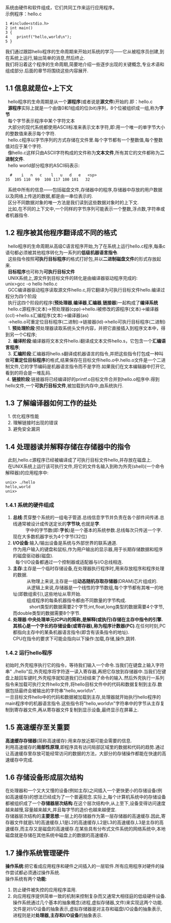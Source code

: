系统由硬件和软件组成，它们共同工作来运行应用程序。  
示例程序：hello.c  
```
1 #include<stdio.h>  
2 int main()  
3 {  
4    printf("hello,world\n");  
5 }  
```  
我们通过跟踪hello程序的生命周期来开始对系统的学习——它从被程序员创建,到在系统上运行,输出简单的消息,然后终止.  
我们将沿着这个程序的生命周期,简要地介绍一些逐步出现的关键概念,专业术语和组成部分.后面的章节将围绕这些内容展开.  
## 1.1 信息就是位+上下文  
   hello程序的生命周期是从一个**源程序**(或者说是**源文件**)开始的.即：hello.c  
   **源程序**实际上就是一个由值0和1组成的位(bit)序列，8个位被组织成一组,称为**字节**  
   每个字节表示程序中某个字符文本  
   大部分的现代系统都使用ASCII标准来表示文本字符,即:用一个唯一的单字节大小的整数值来表示每个字符.  
   hello.c程序以字节序列的方式存储在文件里.每个字节都有一个整数值,每个整数值对应于某个字符.  
   像hello.c这样只由ASCII字符构成的文件称为**文本文件**,所有其它的文件都称为**二进制文件**.  
   hello world部分程序的ASCII码表示:  
   ```
   #    i   n   c    l   u   d   e   <sp>  
   35  105 110  99  108 117 100 101   32  
   ```  
   系统中所有的信息——包括磁盘文件,存储器中的程序,存储器中存放的用户数据以及网络上传送的数据,都是由一串位表示的.  
   区分不同数据对象的唯一方法是我们读到这些数据对象时的上下文.  
   比如,在不同的上下文中,一个同样的字节序列可能表示一个整数,浮点数,字符串或者机器指令.  
## 1.2 程序被其他程序翻译成不同的格式  
   hello程序的生命周期从高级C语言程序开始,为了在系统上运行hello.c程序,每条c语句都必须被其他程序转化为一系列的**低级机器语言指令**.  
   这些指令按照**可执行目标程序**的格式打好包,并以**二进制磁盘文件**的形式存放起来.  
   **目标程序**也可称为**可执行目标文件**  
   UNIX系统上,源文件到目标文件的转化是由编译器驱动程序完成的:  
   unix>gcc -o hello hello.c  
   GCC编译器驱动程序读取源文件hello.c,将它翻译为可执行目标文件hello.编译过程分为四个阶段  
   执行这四个阶段的程序(**预处理器**,**编译器**,**汇编器**,**链接器**)一起构成了**编译系统**  
   hello.c源程序(文本)->预处理器(cpp)->hello.i被修改的源程序(文本)->编译器(ccl)->hello.s汇编程序(文本)->编译器(as)  
   ->hello.o可重定位目标程序(二进制)->链接器(ld)->hello可执行目标程序(二进制)  
   1. **预处理阶段**:预处理器读取系统头文件内容，并把它直接插入到程序文本中，得到另一个C程序;  
   2. **编译阶段**:编译器将文本文件hello.i翻译成文本文件hello.s，它包含一个**汇编语言程序**;  
   3. **汇编阶段**:汇编器将hello.s翻译成机器语言的指令,并把这些指令打包成一种叫做**可重定位目标程序**的格式,结果保存在目标文件hello.o中.hello.o文件是一个二进制文件,它的字节编码是机器语言指令而不是字符.如果我们在文本编辑器中打开它,看到的将会是一堆乱码.  
   4. **链接阶段**:链接器将已经编译好的printf.o目标文件合并到hello.o程序中.得到hello文件,一个**可执行目标文件**,被加载到内存中,由系统执行.  
## 1.3 了解编译器如何工作的益处  
   1. 优化程序性能  
   2. 理解链接时出现的错误  
   3. 避免安全漏洞  
## 1.4 处理器读并解释存储在存储器中的指令  
   此刻,hello.c源程序已经被编译成了可执行目标文件hello,并存放在磁盘上.   
   在UNIX系统上运行该可执行文件,将它的文件名输入到称为外壳(shell)(一个命令解释器)的应用程序中:  
   ```
   unix> ./hello  
   hello,world  
   unix>  
   ```  
### 1.4.1 系统的硬件组成  
1. **总线**:贯穿整个系统的一组电子管道.总线信息字节并负责在各个部件间传递.总线通常被设计成传送定长的**字节块**,也就是**字**.  
               字中的字节数(即:**字长**)是一个基本的系统参数.总线每次只传送一个字.现在大多数机器字长为4个字节(32位)  
2. **I/O设备**:输入/输出设备是系统与外部世界的联系通道.  
   作为用户输入的键盘和鼠标,作为用户输出的显示器,用于长期存储数据和程序的磁盘驱动器(磁盘).  
   每个I/O设备都通过一个控制器或适配器与I/O总线相连.    
3. **主存**:主存是一个临时存储设备,在处理器执行程序时,用来存放程序和程序处理的数据.  
              从物理上来说,主存是一组**动态随机存取存储器**(DRAM)芯片组成的.  
              从逻辑上来说,存储器是一个线性的字节数组,每个字节都有其唯一的地址(即数组索引),这些地址从零开始.  
              组成程序的每条机器指令都由不同数量的字节构成.  
              short类型的数据需要2个字节;int,float,long类型的数据需要4个字节,而double类型的数据需要8个字节.  
4. **处理器**:**中央处理单元(CPU)**的简称,是解释(或执行)存储在主存中指令的引擎.其核心是一个字长的存储设备(或寄存器),称为**程序计数器(PC)**.在任何时刻,PC都指向主存中的某条机器语言指令(即含有该条指令的地址).  
CPU在指令的要求下可能会指向以下操作:加载,存储,操作,跳转.  
   
### 1.4.2 运行hello程序  
初始时,外壳程序执行它的指令，等待我们输入一个命令.当我们在键盘上输入字符串" ./hello"后,外壳程序将字符逐一读入寄存器,再把它存放到存储器中.当我们在键盘上敲回车键时,外壳程序就知道我们已经结束了命令的输入.然后外壳执行一系列指令来加载可执行文件hello文件,将hello目标文件中的代码和数据复制到主存.数据包括最终会被输出的字符串"hello,world\n".  
一旦目标文件hello中的代码和数据被加载到主存,处理器就开始执行hello程序的main程序中的机器语言指令.这些指令将"hello,world\n"字符串中的字节从主存复制到寄存器文件,再从寄存器文件复制到显示设备,最终显示在屏幕上.  
## 1.5 高速缓存至关重要  
 **高速缓存存储器**(简称高速缓存):用来存放近期可能会需要的信息.  
 利用高速缓存的**局部性原理**,即程序具有访问局部区域里的数据和代码的趋势.通过让高速缓存里存放可能经常访问的数据的方法，大部分的存储操作都能在快速的高速缓存中完成.
## 1.6 存储设备形成层次结构  
在处理器和一个又大又慢的设备(例如主存)之间插入一个更快更小的存储设备(例如高速缓存)的想法已经成为了一个普遍观念.实际上,每个计算机系统中的存储设备都被组织成了一个**存储器层次结构**.在这个层次结构中,从上至下,设备变得访问速度越来越慢,容量越来越大,并且每字节的造价也越来越便宜.  
存储器层次结构的**主要思想**:一层上的存储器作为第一层存储器的高速缓存.因此,寄存器文件就是L1的高速缓存,L1是L2的高速缓存,L2是L3的高速缓存,L3是主存的高速缓存,而主存又是磁盘的高速缓存.在某些具有分布式文件系统的网络系统中,本地磁盘就是存储在其他系统中磁盘上的数据的高速缓存.  
## 1.7 操作系统管理硬件
 **操作系统**:把它看成应用程序和硬件之间插入的一层软件.所有应用程序对硬件的操作尝试都必须通过操作系统.  
 操作系统有两个**功能**:  
 1. 防止硬件被失控的应用程序滥用.  
 2. 向应用程序提供简单一致的机制来控制复杂而又通常大相径庭的低级硬件设备.  
 操作系统通过几个基本的抽象概念(进程,虚拟存储器,文件)来实现这两个功能.  
 文件是对I/O设备的抽象表示,虚拟存储器是对主存和磁盘I/O设备的抽象表示,进程则是对**处理器,主存和I/O设备**的抽象表示.
